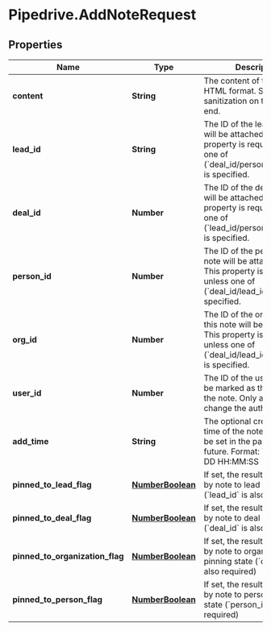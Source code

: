# Pipedrive.AddNoteRequest

## Properties

Name | Type | Description | Notes
------------ | ------------- | ------------- | -------------
**content** | **String** | The content of the note in HTML format. Subject to sanitization on the back-end. | 
**lead_id** | **String** | The ID of the lead the note will be attached to. This property is required unless one of (&#x60;deal_id/person_id/org_id&#x60;) is specified. | [optional] 
**deal_id** | **Number** | The ID of the deal the note will be attached to. This property is required unless one of (&#x60;lead_id/person_id/org_id&#x60;) is specified. | [optional] 
**person_id** | **Number** | The ID of the person this note will be attached to. This property is required unless one of (&#x60;deal_id/lead_id/org_id&#x60;) is specified. | [optional] 
**org_id** | **Number** | The ID of the organization this note will be attached to. This property is required unless one of (&#x60;deal_id/lead_id/person_id&#x60;) is specified. | [optional] 
**user_id** | **Number** | The ID of the user who will be marked as the author of the note. Only an admin can change the author. | [optional] 
**add_time** | **String** | The optional creation date &amp; time of the note in UTC. Can be set in the past or in the future. Format: YYYY-MM-DD HH:MM:SS | [optional] 
**pinned_to_lead_flag** | [**NumberBoolean**](NumberBoolean.md) | If set, the results are filtered by note to lead pinning state (&#x60;lead_id&#x60; is also required) | [optional] 
**pinned_to_deal_flag** | [**NumberBoolean**](NumberBoolean.md) | If set, the results are filtered by note to deal pinning state (&#x60;deal_id&#x60; is also required) | [optional] 
**pinned_to_organization_flag** | [**NumberBoolean**](NumberBoolean.md) | If set, the results are filtered by note to organization pinning state (&#x60;org_id&#x60; is also required) | [optional] 
**pinned_to_person_flag** | [**NumberBoolean**](NumberBoolean.md) | If set, the results are filtered by note to person pinning state (&#x60;person_id&#x60; is also required) | [optional] 


